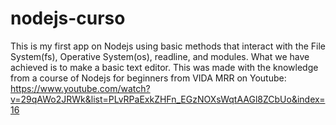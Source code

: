 # nodejs-curso
This is my first app on Nodejs using basic methods that interact with the File System(fs), Operative System(os), readline, and modules.
What we have achieved is to make a basic text editor.
This was made with the knowledge from a course of Nodejs for beginners from VIDA MRR on Youtube: https://www.youtube.com/watch?v=29qAWo2JRWk&list=PLvRPaExkZHFn_EGzNOXsWqtAAGl8ZCbUo&index=16
